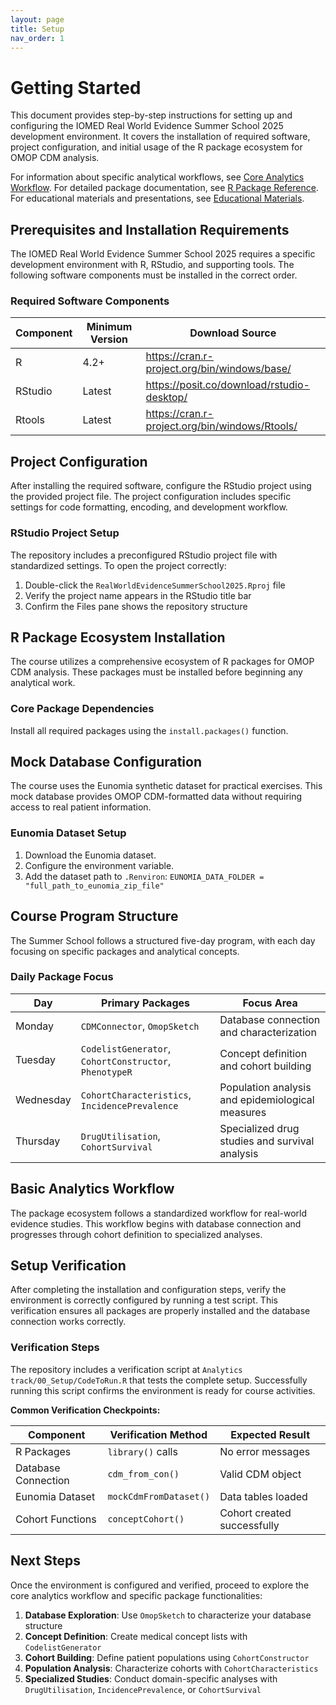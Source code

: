 ```yaml
---
layout: page
title: Setup
nav_order: 1
---
```


# Getting Started

This document provides step-by-step instructions for setting up and configuring the IOMED Real World Evidence Summer School 2025 development environment. It covers the installation of required software, project configuration, and initial usage of the R package ecosystem for OMOP CDM analysis.

For information about specific analytical workflows, see [Core Analytics Workflow](../core_workflow). For detailed package documentation, see [R Package Reference](../package_reference). For educational materials and presentations, see [Educational Materials](../educational_materials).

## Prerequisites and Installation Requirements

The IOMED Real World Evidence Summer School 2025 requires a specific development environment with R, RStudio, and supporting tools. The following software components must be installed in the correct order.

### Required Software Components

| Component | Minimum Version | Download Source |
| --- | --- | --- |
| R | 4.2+ | <https://cran.r-project.org/bin/windows/base/> |
| RStudio | Latest | <https://posit.co/download/rstudio-desktop/> |
| Rtools | Latest | <https://cran.r-project.org/bin/windows/Rtools/> |

## Project Configuration

After installing the required software, configure the RStudio project using the provided project file. The project configuration includes specific settings for code formatting, encoding, and development workflow.

### RStudio Project Setup

The repository includes a preconfigured RStudio project file with standardized settings. To open the project correctly:

1.  Double-click the `RealWorldEvidenceSummerSchool2025.Rproj` file
2.  Verify the project name appears in the RStudio title bar
3.  Confirm the Files pane shows the repository structure

## R Package Ecosystem Installation

The course utilizes a comprehensive ecosystem of R packages for OMOP CDM analysis. These packages must be installed before beginning any analytical work.

### Core Package Dependencies

Install all required packages using the `install.packages()` function.

## Mock Database Configuration

The course uses the Eunomia synthetic dataset for practical exercises. This mock database provides OMOP CDM-formatted data without requiring access to real patient information.

### Eunomia Dataset Setup

1.  Download the Eunomia dataset.
2.  Configure the environment variable.
3.  Add the dataset path to `.Renviron`:
    `EUNOMIA_DATA_FOLDER = "full_path_to_eunomia_zip_file"`

## Course Program Structure

The Summer School follows a structured five-day program, with each day focusing on specific packages and analytical concepts.

### Daily Package Focus

| Day | Primary Packages | Focus Area |
| --- | --- | --- |
| Monday | `CDMConnector`, `OmopSketch`| Database connection and characterization |
| Tuesday | `CodelistGenerator`, `CohortConstructor`, `PhenotypeR`| Concept definition and cohort building |
| Wednesday | `CohortCharacteristics`, `IncidencePrevalence`| Population analysis and epidemiological measures |
| Thursday | `DrugUtilisation`, `CohortSurvival`| Specialized drug studies and survival analysis |

## Basic Analytics Workflow

The package ecosystem follows a standardized workflow for real-world evidence studies. This workflow begins with database connection and progresses through cohort definition to specialized analyses.

## Setup Verification

After completing the installation and configuration steps, verify the environment is correctly configured by running a test script. This verification ensures all packages are properly installed and the database connection works correctly.

### Verification Steps

The repository includes a verification script at `Analytics track/00_Setup/CodeToRun.R` that tests the complete setup. Successfully running this script confirms the environment is ready for course activities.

**Common Verification Checkpoints:**

| Component | Verification Method | Expected Result |
| --- | --- | --- |
| R Packages | `library()` calls| No error messages |
| Database Connection | `cdm_from_con()`| Valid CDM object |
| Eunomia Dataset | `mockCdmFromDataset()`| Data tables loaded |
| Cohort Functions | `conceptCohort()`| Cohort created successfully |

## Next Steps

Once the environment is configured and verified, proceed to explore the core analytics workflow and specific package functionalities:

1.  **Database Exploration**: Use `OmopSketch` to characterize your database structure
2.  **Concept Definition**: Create medical concept lists with `CodelistGenerator`
3.  **Cohort Building**: Define patient populations using `CohortConstructor`
4.  **Population Analysis**: Characterize cohorts with `CohortCharacteristics`
5.  **Specialized Studies**: Conduct domain-specific analyses with `DrugUtilisation`, `IncidencePrevalence`, or `CohortSurvival`
